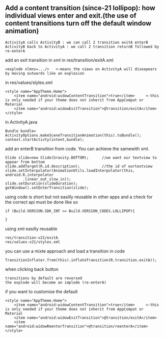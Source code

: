## Add a content transition (since-21 lollipop): how individual views enter and exit.(the use of content transitions turn off the default window animation)
	ActivityA calls ActivityB : we can call 2 transition exitA enterB
	ActivityB back to ActivityA : we call 2 transition returnB followed by re-enterA
	
add an exit transition in xml in res/transition/exitA.xml

	<explode xlmns=.../>   <-means the views on ActivityA will diseapears by moving outwards like an explosion
	
in res/values/slyles.xml

	<style name="AppTheme.Home">
		<item name="android:widowContentTransition">true</item>		<-this is only needed if your theme does not inherit from AppCompat or Material
		<item name="android:widowExitTransition">@transition/exitA</item>
	</style>
	
in  ActivityA.java

	Bundle bundle= ActivityOptions.makeSceneTransitionAnimation(this).toBundle();
	context.startActivty(intent,bundle);

add an enterB transition from code. You can achieve the samewith xml. 

	Slide slide=new Slide(Gravity.BOTTOM);    	//we want our textview to appear from bottom
	slide.addTarget(R.id.description);			//the id of ourtextview
	slide.setInterpolator(AnimationUtils.loadInterpolator(this, android.R.interpolator
			.linear_out_slow_in));
	slide.setDuration(slideDuration);
	getWindow().setEnterTransition(slide);
	
using code is short but not easilly reusable in other apps and a check for the correct api must be done like so

	if (Build.VERSION.SDK_INT >= Build.VERSION_CODES.LOLLIPOP){

	}
	
using xml easilly reusable 

	res/transition-v21/exitA
	res/values-v21/styles.xml
	
you can use a mixte approach and load a transition in code

    TransitionInflater.from(this).inflateTransition(R.transition.exitA));
	
when clicking back button 

	transitions by default are reversed
	the explode will become an implode (re-enterA)
	
if you want to customise the default 

	<style name="AppTheme.Home">
		<item name="android:widowContentTransition">true</item>		<-this is only needed if your theme does not inherit from AppCompat or Material
		<item name="android:widowExitTransition">@transition/exitA</item>
		<item name="android:widowReenterTransition">@transition/reenterA</item>
	</style>
